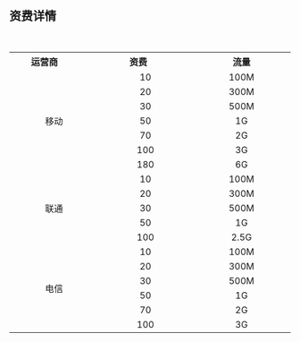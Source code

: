 ## 资费详情
<table>
    <tr>
        <th width="300px">运营商</td> 
        <th width="300px">资费</td>
	      <th width="300px">流量</td> 		
   </tr>
   <tr>
        <td rowspan="7" align="center">移动</td> 
				<td align="center">10</td>
			  <td align="center">100M</td>
   </tr>
   <tr>
        <td align="center">20</td> 
				<td align="center">300M</td>
   </tr>
   <tr>
        <td align="center">30</td> 
				<td align="center">500M</td>
   </tr>
  <tr>
        <td align="center">50</td> 
				<td align="center">1G</td>
   </tr>
	<tr>
        <td align="center">70</td> 
				<td align="center">2G</td>
   </tr>
	<tr>
        <td align="center">100</td> 
				<td align="center">3G</td>
   </tr>
	<tr>
        <td align="center">180</td> 
				<td align="center">6G</td>
   </tr>
  <tr>
     <td rowspan="5" align="center">联通</td> 
				<td align="center">10</td>
			  <td align="center">100M</td>
   </tr>
   <tr>
        <td align="center">20</td> 
				<td align="center">300M</td>
   </tr>
   <tr>
        <td align="center">30</td> 
				<td align="center">500M</td>
   </tr>
  <tr>
        <td align="center">50</td> 
				<td align="center">1G</td>
   </tr>
	<tr>
        <td align="center">100</td> 
				<td align="center">2.5G</td>
   </tr>
	 <tr>
	     <td rowspan="10" align="center">电信</td> 
        <td align="center">10</td> 
				<td align="center">100M</td>
   </tr>
   <tr>
        <td align="center">20</td> 
				<td align="center">300M</td>
   </tr>
  <tr>
        <td align="center">30</td> 
				<td align="center">500M</td>
   </tr>
	<tr>
        <td align="center">50</td> 
				<td align="center">1G</td>
   </tr>
	<tr>
        <td align="center">70</td> 
				<td align="center">2G</td>
   </tr>
	<tr>
        <td align="center">100</td> 
				<td align="center">3G</td>
   </tr>
</table>
